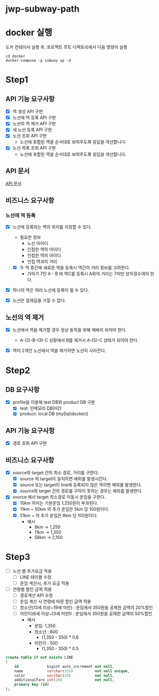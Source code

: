 # jwp-subway-path

# docker 실행

도커 컨테이서 실행 후, 프로젝트 루트 디렉토리에서 다음 명령어 실행

```text
cd docker
docker-compose -p subway up -d
```

# Step1

## API 기능 요구사항

- [x] 역 생성 API 구현
- [x] 노선에 역 등록 API 구현
- [x] 노선의 역 제거 API 구현
- [x] 새 노선 등록 API 구현
- [x] 노선 조회 API 구현
    - 노선에 포함된 역을 순서대로 보여주도록 응답을 개선합니다.
- [x] 노선 목록 조회 API 구현
    - 노선에 포함된 역을 순서대로 보여주도록 응답을 개선합니다.

## API 문서

[API 문서](https://documenter.getpostman.com/view/19074157/2s93ebSqu4)

## 비즈니스 요구사항

### 노선에 역 등록

- [x] 노선에 등록되는 역의 위치를 지정할 수 있다.
    - 필요한 정보
        - 노선 아이디
        - 인접한 역의 아이디
        - 인접한 역의 아이디
        - 인접 역과의 거리
    - [x] 두 역 중간에 새로운 역을 등록시 역간의 거리 정보를 고려한다.
        - 거릭가 7인 A - B 에 역C를 등록시 A와의 거리는 7미만 양의정수여야 한다.

- [x] 하나의 역은 여러 노선에 등록이 될 수 있다.

- [x] 노선은 갈래길을 가질 수 없다.

## 노선의 역 제거

- [x] 노선에서 역을 제거할 경우 정상 동작을 위해 재배치 되어야 한다.
    - A-(2)-B-(3)-C 상황에서 B를 제거시 A-(5)-C 상태가 되어야 한다.

- [x] 역이 2개인 노선에서 역을 제거하면 노선이 사라진다.

# Step2

## DB 요구사항

- [x] profile을 이용해 test DB와 product DB 구분
    - [x] test: 인메모리 DB(H2)
    - [x] product: local DB (mySql(docker))

## API 기능 요구사항

- [x] 경로 조회 API 구현

## 비즈니스 요구사항

- [x] source와 target 간의 최소 경로, 거리를 구한다.
    - [x] source 와 target이 일치하면 예외를 발생시킨다.
    - [x] source 또는 target이 line에 등록되지 않은 역이면 예외를 발생한다.
    - [x] source와 target 간의 경로를 구하지 못하는 경우는 예외를 발생한다.
- [x] source 에서 target 최소경로 이동시 운임을 구한다.
    - [x] 10km 까지는 기본운임 1,250원이 부과된다.
    - [x] 11km ~ 50km 의 추가 운임은 5km 당 100원이다.
    - [x] 51km ~ 의 추가 운임은 8km 당 100원이다.
        - 예시
            - 8km -> 1,250
            - 11km -> 1,350
            - 58km -> 2,150

# Step3

- [ ] 노선 별 추가요금 적용
    - [ ] LINE 테이블 수정
    - [ ] 운임 계산시, 추가 요금 적용
- [ ] 연령별 할인 금액 적용
  - [ ] 경로계산 API 수정
  - [ ] 운임 계산 시 연령에 따른 할인 금액 적용
  - [ ] 청소년(13세 이상~19세 미만) : 운임에서 350원을 공제한 금액의 20%할인
  - [ ] 어린이(6세 이상~13세 미만0 : 운임에서 350원을 공제한 금액의 50%할인
    - 예시
      - 운임: 1,350
      - 청소년 : 800
        - (1,350 - 350) * 0.8
      - 어린이 : 500
        - (1,350 - 350) * 0.5
```sql
create table if not exists LINE
(
    id             bigint auto_increment not null,
    name           varchar(255)          not null unique,
    color          varchar(20)           not null,
    additionalFare int(20)               not null,
    primary key (id)
);
```
